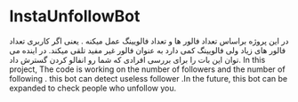 # InstaUnfollowBot
در این پروژه براساس تعداد فالور ها و تعداد فالویینگ عمل میکنه .
یعنی اگر کاربری تعداد فالور های زیاد ولی فالویینگ کمی دارد به عنوان فالور غیر مفید تلقی میکند.
در اینده می توان این بات را برای بررسی افرادی که شما رو انفالو کردن گسترش داد.
In this project, The code is working on  the number of followers and the number of following .
this bot can detect useless follower .In the future, this bot can be expanded to check people who unfollow you.
